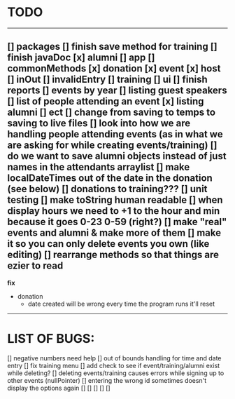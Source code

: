 # TODO
---
[] packages
[] finish save method for training
[] finish javaDoc
    [x] alumni
    [] app
    [] commonMethods
    [x] donation
    [x] event
    [x] host
    [] inOut
    [] invalidEntry
    [] training
    [] ui
[] finish reports
    [] events by year
    [] listing guest speakers
    [] list of people attending an event
    [x] listing alumni
    [] ect
[] change from saving to temps to saving to live files
[] look into how we are handling people attending events (as in what we are asking for while creating events/training)
[] do we want to save alumni objects instead of just names in the attendants arraylist
[] make localDateTimes out of the date in the donation (see below)
[] donations to training???
[] unit testing
[] make toString human readable
    [] when display hours we need to +1 to the hour and min because it goes 0-23 0-59 (right?)
[] make "real" events and alumni & make more of them 
[] make it so you can only delete events you own (like editing)
[] rearrange methods so that things are ezier to read
---
**fix**
* donation 
    * date created will be wrong every time the program runs it'll reset
---
# LIST OF BUGS:
[] negative numbers need help
[] out of bounds handling for time and date entry 
[] fix training menu
[] add check to see if event/training/alumni exist while deleting?
[] deleting events/training causes errors while signing up to other events (nullPointer)
[] entering the wrong id sometimes doesn't display the options again
[]
[]
[]
[]
[]